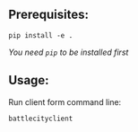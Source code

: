 ## Prerequisites:

```pip install -e .```

*You need `pip` to be installed first*

## Usage:

Run client form command line:
```
battlecityclient
```
